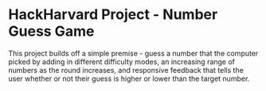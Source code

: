 # HackHarvard Project - Number Guess Game
This project builds off a simple premise - guess a number that the computer picked by adding in different difficulty modes, an increasing range of numbers as the round increases, and responsive feedback that tells the user whether or not their guess is higher or lower than the target number.

